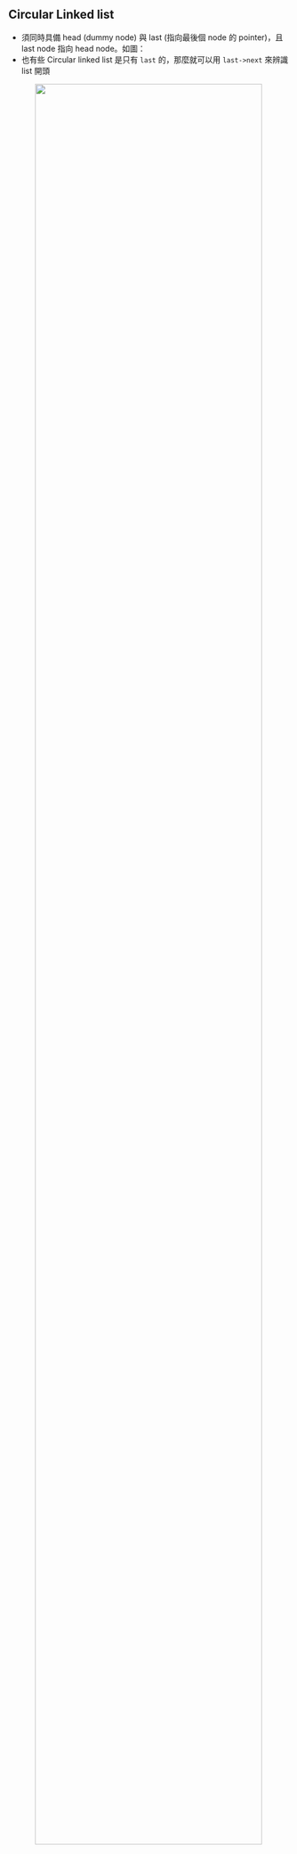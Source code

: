## Circular Linked list

+ 須同時具備 head (dummy node) 與 last (指向最後個 node 的 pointer)，且 last node 指向 head node。如圖：
+ 也有些 Circular linked list 是只有 `last` 的，那麼就可以用 `last->next` 來辨識 list 開頭

<p align="center">
  <img src=https://user-images.githubusercontent.com/26008008/191696363-7b3721fa-84e7-4970-8190-b4a82f2963ed.png width="90%">
</p>
